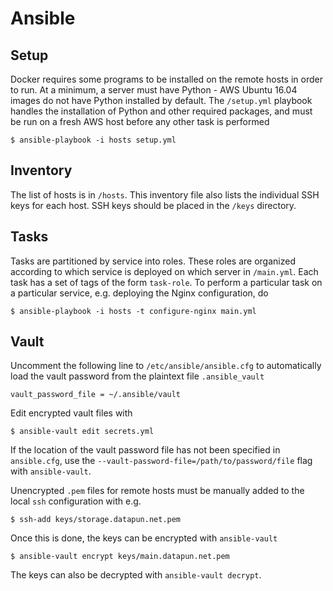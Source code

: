 # Ansible
## Setup
Docker requires some programs to be installed on the remote hosts in order to
run. At a minimum, a server must have Python - AWS Ubuntu 16.04 images do not
have Python installed by default. The `/setup.yml` playbook handles the
installation of Python and other required packages, and must be run on a fresh
AWS host before any other task is performed
```
$ ansible-playbook -i hosts setup.yml
```

## Inventory
The list of hosts is in `/hosts`. This inventory file also lists the
individual SSH keys for each host. SSH keys should be placed in the `/keys` directory.

## Tasks
Tasks are partitioned by service into roles. These roles are organized according
to which service is deployed on which server in `/main.yml`. Each task has a set
of tags of the form `task-role`. To perform a particular task on a particular
service, e.g. deploying the Nginx configuration, do
```
$ ansible-playbook -i hosts -t configure-nginx main.yml
```

## Vault
Uncomment the following line to `/etc/ansible/ansible.cfg` to automatically load
the vault password from the plaintext file `.ansible_vault`
```
vault_password_file = ~/.ansible/vault
```
Edit encrypted vault files with
```
$ ansible-vault edit secrets.yml
```
If the location of the vault password file has not been specified in
`ansible.cfg`, use the `--vault-password-file=/path/to/password/file` flag with
`ansible-vault`.

Unencrypted `.pem` files for remote hosts must be manually added to the local
`ssh` configuration with e.g.
```
$ ssh-add keys/storage.datapun.net.pem
```
Once this is done, the keys can be encrypted with `ansible-vault`
```
$ ansible-vault encrypt keys/main.datapun.net.pem
```
The keys can also be decrypted with `ansible-vault decrypt`.

